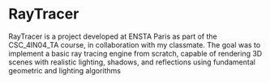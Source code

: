 # RayTracer
RayTracer is a project developed at ENSTA Paris as part of the CSC_4IN04_TA course, in collaboration with my classmate. The goal was to implement a basic ray tracing engine from scratch, capable of rendering 3D scenes with realistic lighting, shadows, and reflections using fundamental geometric and lighting algorithms
